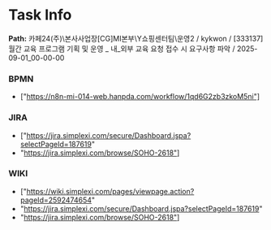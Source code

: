 # Task Info

**Path:** 카페24(주)\본사사업장\[CG]MI본부\Y쇼핑센터팀\운영2 / kykwon / [333137] 월간 교육 프로그램 기획 및 운영 _ 내_외부 교육 요청 접수 시 요구사항 파악 / 2025-09-01_00-00-00

### BPMN
- ["https://n8n-mi-014-web.hanpda.com/workflow/1qd6G2zb3zkoM5ni"]

### JIRA
- ["https://jira.simplexi.com/secure/Dashboard.jspa?selectPageId=187619"
- "https://jira.simplexi.com/browse/SOHO-2618"]

### WIKI
- ["https://wiki.simplexi.com/pages/viewpage.action?pageId=2592474654"
- "https://jira.simplexi.com/secure/Dashboard.jspa?selectPageId=187619"
- "https://jira.simplexi.com/browse/SOHO-2618"]

